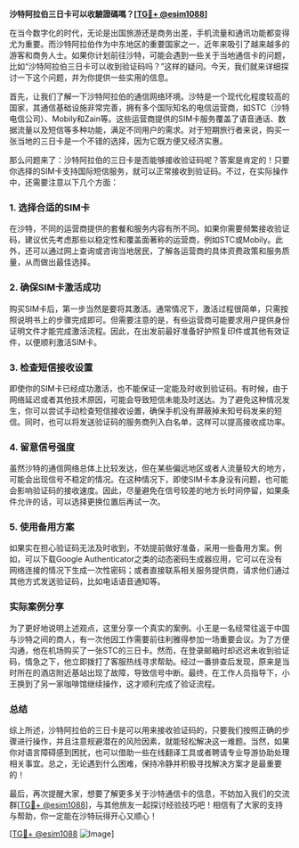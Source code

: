 **沙特阿拉伯三日卡可以收驗證碼嗎？[[TG💪+ @esim1088](https://t.me/s/esim1088)]**

在当今数字化的时代，无论是出国旅游还是商务出差，手机流量和通讯功能都变得尤为重要。而沙特阿拉伯作为中东地区的重要国家之一，近年来吸引了越来越多的游客和商务人士。如果你计划前往沙特，可能会遇到一些关于当地通信卡的问题，比如“沙特阿拉伯三日卡可以收到验证码吗？”这样的疑问。今天，我们就来详细探讨一下这个问题，并为你提供一些实用的信息。

首先，让我们了解一下沙特阿拉伯的通信网络环境。沙特是一个现代化程度较高的国家，其通信基础设施非常完善，拥有多个国际知名的电信运营商，如STC（沙特电信公司）、Mobily和Zain等。这些运营商提供的SIM卡服务覆盖了语音通话、数据流量以及短信等多种功能，满足不同用户的需求。对于短期旅行者来说，购买一张当地的三日卡是一个不错的选择，因为它既方便又经济实惠。

那么问题来了：沙特阿拉伯的三日卡是否能够接收验证码呢？答案是肯定的！只要你选择的SIM卡支持国际短信服务，就可以正常接收到验证码。不过，在实际操作中，还需要注意以下几个方面：

### 1. **选择合适的SIM卡**
在沙特，不同的运营商提供的套餐和服务内容有所不同。如果你需要频繁接收验证码，建议优先考虑那些以稳定性和覆盖面著称的运营商，例如STC或Mobily。此外，还可以通过网上查询或咨询当地居民，了解各运营商的具体资费政策和服务质量，从而做出最佳选择。

### 2. **确保SIM卡激活成功**
购买SIM卡后，第一步当然是要将其激活。通常情况下，激活过程很简单，只需按照说明书上的步骤完成即可。但需要注意的是，有些运营商可能要求用户提供身份证明文件才能完成激活流程。因此，在出发前最好准备好护照复印件或其他有效证件，以便顺利激活SIM卡。

### 3. **检查短信接收设置**
即使你的SIM卡已经成功激活，也不能保证一定能及时收到验证码。有时候，由于网络延迟或者其他技术原因，可能会导致短信未能及时送达。为了避免这种情况发生，你可以尝试手动检查短信接收设置，确保手机没有屏蔽掉未知号码发来的短信。同时，也可以将发送验证码的服务商列入白名单，这样可以提高接收成功率。

### 4. **留意信号强度**
虽然沙特的通信网络总体上比较发达，但在某些偏远地区或者人流量较大的地方，可能会出现信号不稳定的情况。在这种情况下，即使SIM卡本身没有问题，也可能会影响验证码的接收速度。因此，尽量避免在信号较差的地方长时间停留，如果条件允许的话，可以选择更换位置后再试一次。

### 5. **使用备用方案**
如果实在担心验证码无法及时收到，不妨提前做好准备，采用一些备用方案。例如，可以下载Google Authenticator之类的动态密码生成器应用，它可以在没有网络连接的情况下生成一次性密码；或者直接联系相关服务提供商，请求他们通过其他方式发送验证码，比如电话语音通知等。

### 实际案例分享
为了更好地说明上述观点，这里分享一个真实的案例。小王是一名经常往返于中国与沙特之间的商人，有一次他因工作需要前往利雅得参加一场重要会议。为了方便沟通，他在机场购买了一张STC的三日卡。然而，在登录邮箱时却迟迟未收到验证码，情急之下，他立即拨打了客服热线寻求帮助。经过一番排查后发现，原来是当时所在的酒店附近基站出现了故障，导致信号中断。最终，在工作人员指导下，小王换到了另一家咖啡馆继续操作，这才顺利完成了验证流程。

### 总结
综上所述，沙特阿拉伯的三日卡是可以用来接收验证码的，只要我们按照正确的步骤进行操作，并且注意规避潜在的风险因素，就能轻松解决这一难题。当然，如果你对语言障碍感到困扰，也可以借助一些在线翻译工具或者聘请专业导游协助处理相关事宜。总之，无论遇到什么困难，保持冷静并积极寻找解决方案才是最重要的！

最后，再次提醒大家，想要了解更多关于沙特通信卡的信息，不妨加入我们的交流群[[TG💪+ @esim1088](https://t.me/s/esim1088)]，与其他旅友一起探讨经验技巧吧！相信有了大家的支持与帮助，你一定能在沙特玩得开心又顺心！

[[TG💪+ @esim1088](https://t.me/s/esim1088) ![Image](https://i.postimg.cc/4NQfJmqS/Snipaste-2025-05-13-00-14-12.png)]